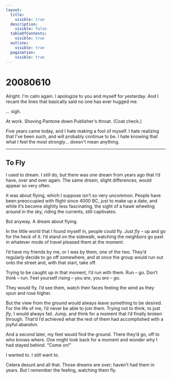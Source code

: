 ```yaml
---
layout:
  title:
    visible: true
  description:
    visible: false
  tableOfContents:
    visible: true
  outline:
    visible: true
  pagination:
    visible: true
---
```


# 20080610

Alright. I'm calm again. I apologize to you and myself for yesterday. And I recant the lines that basically said no one has ever hugged me.

... sigh.

At work. Shoving Pantone down Publisher's throat. (Coat check.)

Five years came today, and I hate making a fool of myself. I hate realizing that I've been such, and will probably continue to be. I hate knowing that what I feel the most strongly... doesn't mean anything.

***

## To Fly

I used to dream. I still do, but there was one dream from years ago that I’d have, over and over again. The same dream, slight differences, would appear so very often.

It was about flying, which I suppose isn’t so very uncommon. People have been preoccupied with flight since 4000 BC, just to make up a date, and while it’s become slightly less fascinating, the sight of a hawk wheeling around in the sky, riding the currents, still captivates.

But anyway. A dream about flying.

In the little world that I found myself in, people could fly. Just _fly_ – up and go for the heck of it. I’d stand on the sidewalk, watching the neighbors go past in whatever mode of travel pleased them at the moment.

I’d have my friends by me, or I was by them, one of the two. They’d regularly decide to go off somewhere, and at once the group would run out onto the street and, with that start, take off.

Trying to be caught up in that moment, I’d run with them. Run – go. Don’t think – run. Feel yourself rising – you _are_, you _are_ – _go_.

They would fly. I’d see them, watch their faces feeling the wind as they spun and rose higher.

But the view from the ground would always leave something to be desired. For the life of me, I’d never be able to join them. Trying not to think, to just _fly_, I would always fail. Jump, and think for a moment that I’d finally broken through. That’d I’d achieved what the rest of them had accomplished with a joyful abandon.

And a second later, my feet would find the ground. There they’d go, off to who knows where. One might look back for a moment and wonder why I had stayed behind. “Come on!”

I wanted to. I still want to.

Cetera desunt and all that. Those dreams are over; haven’t had them in years. But I remember the feeling, watching them fly.
